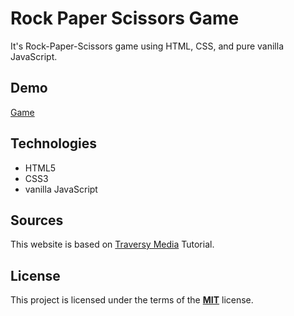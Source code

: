 # Rock Paper Scissors Game

It's Rock-Paper-Scissors game using HTML, CSS, and pure vanilla JavaScript.

## Demo

[Game](https://tarnowski-git.github.io/rock_paper_scissors_game/)

<!-- ![](/game.gif) -->

## Technologies

-   HTML5
-   CSS3
-   vanilla JavaScript

## Sources

This website is based on [Traversy Media](https://www.youtube.com/channel/UC29ju8bIPH5as8OGnQzwJyA) Tutorial.

## License

This project is licensed under the terms of the [**MIT**](https://github.com/tarnowski-git/rock_paper_scissors_game/blob/master/LICENSE) license.

